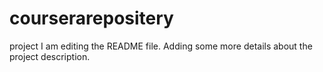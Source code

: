 # courserarepositery
project
I am editing the README file. Adding some more details about the project description.
